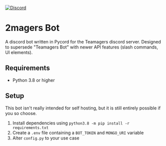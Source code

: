 [![Discord](https://img.shields.io/badge/Discord-Teamagers-%235865F2?logo=discord&logoColor=white&link)](https://discord.gg/teamagers)

# 2magers Bot
A discord bot written in Pycord for the Teamagers discord server. 
Designed to supersede "Teamagers Bot" with newer API features (slash commands, UI elements).

## Requirements
- Python 3.8 or higher

## Setup
This bot isn't really intended for self hosting, but it is still entirely possible if you so choose.

1. Install dependencies using `python3.8 -m pip install -r requirements.txt`
2. Create a `.env` file containing a `BOT_TOKEN` and `MONGO_URI` variable
3. Alter `config.py` to your use case